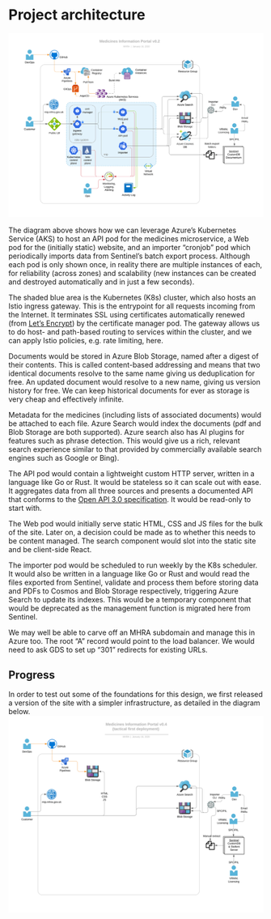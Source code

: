 # Project architecture

![](./architecture_v0.2.svg)

The diagram above shows how we can leverage Azure’s Kubernetes Service (AKS) to host an API pod for the medicines microservice, a Web pod for the (initially static) website, and an importer “cronjob” pod which periodically imports data from Sentinel’s batch export process. Although each pod is only shown once, in reality there are multiple instances of each, for reliability (across zones) and scalability (new instances can be created and destroyed automatically and in just a few seconds).

The shaded blue area is the Kubernetes (K8s) cluster, which also hosts an Istio ingress gateway. This is the entrypoint for all requests incoming from the Internet. It terminates SSL using certificates automatically renewed (from [Let’s Encrypt](https://letsencrypt.org/)) by the certificate manager pod. The gateway allows us to do host- and path-based routing to services within the cluster, and we can apply Istio policies, e.g. rate limiting, here.

Documents would be stored in Azure Blob Storage, named after a digest of their contents. This is called content-based addressing and means that two identical documents resolve to the same name giving us deduplication for free. An updated document would resolve to a new name, giving us version history for free. We can keep historical documents for ever as storage is very cheap and effectively infinite.

Metadata for the medicines (including lists of associated documents) would be attached to each file. Azure Search would index the documents (pdf and Blob Storage are both supported). Azure search also has AI plugins for features such as phrase detection. This would give us a rich, relevant search experience similar to that provided by commercially available search engines such as Google or Bing).

The API pod would contain a lightweight custom HTTP server, written in a language like Go or Rust. It would be stateless so it can scale out with ease. It aggregates data from all three sources and presents a documented API that conforms to the [Open API 3.0 specification](https://github.com/OAI/OpenAPI-Specification/blob/master/versions/3.0.2.md). It would be read-only to start with.

The Web pod would initially serve static HTML, CSS and JS files for the bulk of the site. Later on, a decision could be made as to whether this needs to be content managed. The search component would slot into the static site and be client-side React.

The importer pod would be scheduled to run weekly by the K8s scheduler. It would also be written in a language like Go or Rust and would read the files exported from Sentinel, validate and process them before storing data and PDFs to Cosmos and Blob Storage respectively, triggering Azure Search to update its indexes. This would be a temporary component that would be deprecated as the management function is migrated here from Sentinel.

We may well be able to carve off an MHRA subdomain and manage this in Azure too. The root “A” record would point to the load balancer. We would need to ask GDS to set up “301” redirects for existing URLs.

## Progress

In order to test out some of the foundations for this design, we first released a version of the site with a simpler infrastructure, as detailed in the diagram below.
![](./architecture_partial.svg)

